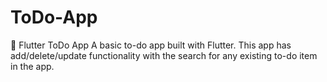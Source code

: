 # ToDo-App
💛 Flutter ToDo App
A basic to-do app built with Flutter. This app has add/delete/update functionality with the search for any existing to-do item in the app.
